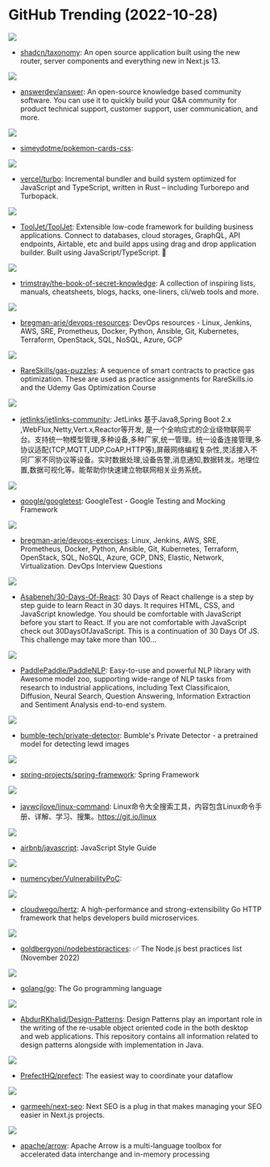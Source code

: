 # GitHub Trending (2022-10-28)

![](https://img.shields.io/badge/TypeScript-New%20152-green?style=flat-square&logo=appveyor)
- [shadcn/taxonomy](https://github.com/shadcn/taxonomy): An open source application built using the new router, server components and everything new in Next.js 13.

![](https://img.shields.io/badge/Go-New%20705-green?style=flat-square&logo=appveyor)
- [answerdev/answer](https://github.com/answerdev/answer): An open-source knowledge based community software. You can use it to quickly build your Q&A community for product technical support, customer support, user communication, and more.

![](https://img.shields.io/badge/CSS-New%20485-green?style=flat-square&logo=appveyor)
- [simeydotme/pokemon-cards-css](https://github.com/simeydotme/pokemon-cards-css): 

![](https://img.shields.io/badge/Rust-New%201-green?style=flat-square&logo=appveyor)
- [vercel/turbo](https://github.com/vercel/turbo): Incremental bundler and build system optimized for JavaScript and TypeScript, written in Rust – including Turborepo and Turbopack.

![](https://img.shields.io/badge/JavaScript-New%20108-green?style=flat-square&logo=appveyor)
- [ToolJet/ToolJet](https://github.com/ToolJet/ToolJet): Extensible low-code framework for building business applications. Connect to databases, cloud storages, GraphQL, API endpoints, Airtable, etc and build apps using drag and drop application builder. Built using JavaScript/TypeScript. 🚀

![](https://img.shields.io/badge/none-New%20120-green?style=flat-square&logo=appveyor)
- [trimstray/the-book-of-secret-knowledge](https://github.com/trimstray/the-book-of-secret-knowledge): A collection of inspiring lists, manuals, cheatsheets, blogs, hacks, one-liners, cli/web tools and more.

![](https://img.shields.io/badge/Groovy-New%2022-green?style=flat-square&logo=appveyor)
- [bregman-arie/devops-resources](https://github.com/bregman-arie/devops-resources): DevOps resources - Linux, Jenkins, AWS, SRE, Prometheus, Docker, Python, Ansible, Git, Kubernetes, Terraform, OpenStack, SQL, NoSQL, Azure, GCP

![](https://img.shields.io/badge/JavaScript-New%2011-green?style=flat-square&logo=appveyor)
- [RareSkills/gas-puzzles](https://github.com/RareSkills/gas-puzzles): A sequence of smart contracts to practice gas optimization. These are used as practice assignments for RareSkills.io and the Udemy Gas Optimization Course

![](https://img.shields.io/badge/Java-New%2014-green?style=flat-square&logo=appveyor)
- [jetlinks/jetlinks-community](https://github.com/jetlinks/jetlinks-community): JetLinks 基于Java8,Spring Boot 2.x ,WebFlux,Netty,Vert.x,Reactor等开发, 是一个全响应式的企业级物联网平台。支持统一物模型管理,多种设备,多种厂家,统一管理。统一设备连接管理,多协议适配(TCP,MQTT,UDP,CoAP,HTTP等),屏蔽网络编程复杂性,灵活接入不同厂家不同协议等设备。实时数据处理,设备告警,消息通知,数据转发。地理位置,数据可视化等。能帮助你快速建立物联网相关业务系统。

![](https://img.shields.io/badge/C%2B%2B-New%2015-green?style=flat-square&logo=appveyor)
- [google/googletest](https://github.com/google/googletest): GoogleTest - Google Testing and Mocking Framework

![](https://img.shields.io/badge/Python-New%2098-green?style=flat-square&logo=appveyor)
- [bregman-arie/devops-exercises](https://github.com/bregman-arie/devops-exercises): Linux, Jenkins, AWS, SRE, Prometheus, Docker, Python, Ansible, Git, Kubernetes, Terraform, OpenStack, SQL, NoSQL, Azure, GCP, DNS, Elastic, Network, Virtualization. DevOps Interview Questions

![](https://img.shields.io/badge/JavaScript-New%2081-green?style=flat-square&logo=appveyor)
- [Asabeneh/30-Days-Of-React](https://github.com/Asabeneh/30-Days-Of-React): 30 Days of React challenge is a step by step guide to learn React in 30 days. It requires HTML, CSS, and JavaScript knowledge. You should be comfortable with JavaScript before you start to React. If you are not comfortable with JavaScript check out 30DaysOfJavaScript. This is a continuation of 30 Days Of JS. This challenge may take more than 100…

![](https://img.shields.io/badge/Python-New%2029-green?style=flat-square&logo=appveyor)
- [PaddlePaddle/PaddleNLP](https://github.com/PaddlePaddle/PaddleNLP): Easy-to-use and powerful NLP library with Awesome model zoo, supporting wide-range of NLP tasks from research to industrial applications, including Text Classificaion, Diffusion, Neural Search, Question Answering, Information Extraction and Sentiment Analysis end-to-end system.

![](https://img.shields.io/badge/Python-New%20181-green?style=flat-square&logo=appveyor)
- [bumble-tech/private-detector](https://github.com/bumble-tech/private-detector): Bumble's Private Detector - a pretrained model for detecting lewd images

![](https://img.shields.io/badge/Java-New%2022-green?style=flat-square&logo=appveyor)
- [spring-projects/spring-framework](https://github.com/spring-projects/spring-framework): Spring Framework

![](https://img.shields.io/badge/Markdown-New%2067-green?style=flat-square&logo=appveyor)
- [jaywcjlove/linux-command](https://github.com/jaywcjlove/linux-command): Linux命令大全搜索工具，内容包含Linux命令手册、详解、学习、搜集。https://git.io/linux

![](https://img.shields.io/badge/JavaScript-New%2039-green?style=flat-square&logo=appveyor)
- [airbnb/javascript](https://github.com/airbnb/javascript): JavaScript Style Guide

![](https://img.shields.io/badge/C%2B%2B-New%2019-green?style=flat-square&logo=appveyor)
- [numencyber/VulnerabilityPoC](https://github.com/numencyber/VulnerabilityPoC): 

![](https://img.shields.io/badge/Go-New%20134-green?style=flat-square&logo=appveyor)
- [cloudwego/hertz](https://github.com/cloudwego/hertz): A high-performance and strong-extensibility Go HTTP framework that helps developers build microservices.

![](https://img.shields.io/badge/JavaScript-New%2046-green?style=flat-square&logo=appveyor)
- [goldbergyoni/nodebestpractices](https://github.com/goldbergyoni/nodebestpractices): ✅ The Node.js best practices list (November 2022)

![](https://img.shields.io/badge/Go-New%2070-green?style=flat-square&logo=appveyor)
- [golang/go](https://github.com/golang/go): The Go programming language

![](https://img.shields.io/badge/Java-New%2064-green?style=flat-square&logo=appveyor)
- [AbdurRKhalid/Design-Patterns](https://github.com/AbdurRKhalid/Design-Patterns): Design Patterns play an important role in the writing of the re-usable object oriented code in the both desktop and web applications. This repository contains all information related to design patterns alongside with implementation in Java.

![](https://img.shields.io/badge/Python-New%2011-green?style=flat-square&logo=appveyor)
- [PrefectHQ/prefect](https://github.com/PrefectHQ/prefect): The easiest way to coordinate your dataflow

![](https://img.shields.io/badge/JavaScript-New%2020-green?style=flat-square&logo=appveyor)
- [garmeeh/next-seo](https://github.com/garmeeh/next-seo): Next SEO is a plug in that makes managing your SEO easier in Next.js projects.

![](https://img.shields.io/badge/C%2B%2B-New%2011-green?style=flat-square&logo=appveyor)
- [apache/arrow](https://github.com/apache/arrow): Apache Arrow is a multi-language toolbox for accelerated data interchange and in-memory processing

